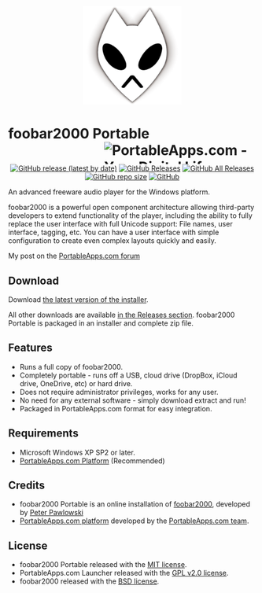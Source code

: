 <p align="center">
	<img src="./foobar2000Portable/App/AppInfo/appicon_256.png" alt="foobar2000 logo" width="200" />
</p>

# foobar2000 Portable<a href="https://portableapps.com/"><img src="https://cdn.portableapps.com/portableapps.com_1546.png" width="309" height="45" alt="PortableApps.com - Your Digital Life, Anywhere" title="PortableApps.com - Your Digital Life, Anywhere" align="right"></a>

<p align="center">
	<a href="https://github.com/Makazzz/foobar2000Portable/releases/latest"><img alt="GitHub release (latest by date)" src="https://img.shields.io/github/v/release/Makazzz/foobar2000Portable?color=0cf&logo=**Choose**"></a>
	<a href="https://github.com/Makazzz/foobar2000Portable/releases/latest"><img alt="GitHub Releases" src="https://img.shields.io/github/downloads/Makazzz/foobar2000Portable/latest/total?color=blue"></a>
	<a href="https://github.com/Makazzz/foobar2000Portable/releases"><img alt="GitHub All Releases" src="https://img.shields.io/github/downloads/Makazzz/foobar2000Portable/total?color=0cf"></a>
	<a href="https://github.com/Makazzz/foobar2000Portable"><img alt="GitHub repo size" src="https://img.shields.io/github/repo-size/Makazzz/foobar2000Portable?color=blue"></a>
	<a href="https://raw.githubusercontent.com/Makazzz/foobar2000Portable/master/LICENSE"><img alt="GitHub" src="https://img.shields.io/github/license/Makazzz/foobar2000Portable?color=0cf"></a>
</p>

An advanced freeware audio player for the Windows platform.

foobar2000 is a powerful open component architecture allowing third-party developers to extend functionality of the player, including the ability to fully replace the user interface with full Unicode support: File names, user interface, tagging, etc. You can have a user interface with simple configuration to create even complex layouts quickly and easily.

My post on the [PortableApps.com forum](https://portableapps.com/node/61090)

## Download

Download [the latest version of the installer][D1].

All other downloads are available [in the Releases section][D2]. foobar2000 Portable
is packaged in an installer and complete zip file.

[D1]: https://github.com/Makazzz/foobar2000Portable/releases/latest
[D2]: https://github.com/Makazzz/foobar2000Portable/releases

## Features

*	Runs a full copy of foobar2000.
*	Completely portable - runs off a USB, cloud drive (DropBox, iCloud drive, OneDrive, etc) or hard drive.
*	Does not require administrator privileges, works for any user.
*	No need for any external software - simply download extract and run!
*	Packaged in PortableApps.com format for easy integration.

## Requirements

*	Microsoft Windows XP SP2 or later.
*	[PortableApps.com Platform](https://PortableApps.com/download) (Recommended)

## Credits

*	foobar2000 Portable is an online installation of [foobar2000](https://www.foobar2000.com/), developed by [Peter Pawlowski](https://www.foobar2000.org/)
*	[PortableApps.com platform](https://PortableApps.com/download) developed by the [PortableApps.com team](https://PortableApps.com).

## License

*	foobar2000 Portable released with the [MIT license](https://raw.githubusercontent.com/Makazzz/foobar2000Portable/master/LICENSE).
*	PortableApps.com Launcher released with the [GPL v2.0 license](https://raw.githubusercontent.com/Makazzz/foobar2000Portable/master/foobar2000Portable/Other/Source/LauncherLicense.txt).
*	foobar2000 released with the [BSD license](https://raw.githubusercontent.com/Makazzz/foobar2000Portable/master/foobar2000Portable/App/AppInfo/EULA.txt).
